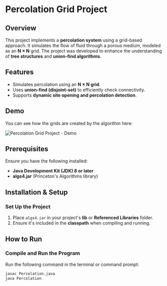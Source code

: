 # Percolation Grid Project

## Overview

This project implements a **percolation system** using a grid-based approach. It simulates the flow of fluid through a porous medium, modeled as an **N × N** grid. The project was developed to enhance the understanding of **tree structures** and **union-find algorithms**.

## Features

- Simulates percolation using an **N × N grid**.
- Uses **union-find (disjoint-set)** to efficiently check connectivity.
- Supports **dynamic site opening and percolation detection**.

## Demo
You can see how the grids are created by the algorithm here:

![Percolation Grid Project - Demo](https://github.com/user-attachments/assets/a6105871-e76b-435b-8ebd-d44c5f19f08e)

## Prerequisites

Ensure you have the following installed:

- **Java Development Kit (JDK) 8 or later**
- **algs4.jar** (Princeton's Algorithms library)

## Installation & Setup

### Set Up the Project

1. Place `algs4.jar` in your project's **lib** or **Referenced Libraries** folder.
2. Ensure it's included in the **classpath** when compiling and running.

## How to Run

### Compile and Run the Program

Run the following command in the terminal or command prompt:

```sh
javac Percolation.java
java Percolation

